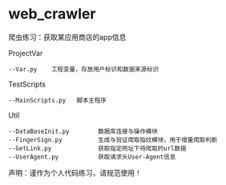 # web_crawler

爬虫练习：获取某应用商店的app信息

ProjectVar

```
--Var.py    工程变量，存放用户标识和数据来源标识
```

TestScripts

```
--MainScripts.py   脚本主程序
```

Util

```
--DataBaseInit.py        数据库连接与操作模块
--FingerSign.py          生成与验证爬取指纹模块，用于增量爬取判断
--GetLink.py             获取指定网址下待爬取的url数据
--UserAgent.py           获取请求头User-Agent信息
```



声明：谨作为个人代码练习，请规范使用！